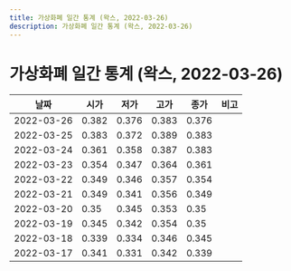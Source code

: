 ```yaml
---
title: 가상화폐 일간 통계 (왁스, 2022-03-26)
description: 가상화폐 일간 통계 (왁스, 2022-03-26)
---
```


가상화폐 일간 통계 (왁스, 2022-03-26)
===

|날짜|시가|저가|고가|종가|비고|
|--|--|--|--|--|--|
|2022-03-26|0.382|0.376|0.383|0.376|    |
|2022-03-25|0.383|0.372|0.389|0.383|    |
|2022-03-24|0.361|0.358|0.387|0.383|    |
|2022-03-23|0.354|0.347|0.364|0.361|    |
|2022-03-22|0.349|0.346|0.357|0.354|    |
|2022-03-21|0.349|0.341|0.356|0.349|    |
|2022-03-20|0.35|0.345|0.353|0.35|    |
|2022-03-19|0.345|0.342|0.354|0.35|    |
|2022-03-18|0.339|0.334|0.346|0.345|    |
|2022-03-17|0.341|0.331|0.342|0.339|    |

